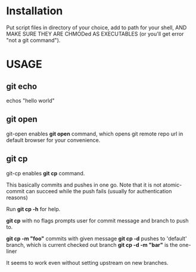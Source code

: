 # Installation
Put script files in directory of your choice, add to path for your shell, AND MAKE SURE THEY ARE CHMODed AS EXECUTABLES (or you'll get error "not a git command"). 

# USAGE

## git echo ##
echos "hello world" 

## git open ##

git-open enables **git open** command, which opens git remote repo url in default browser for your convenience. 

## git cp ##

git-cp enables **git cp** command. 

This basically commits and pushes in one go. Note that it is not atomic- commit can succeed while the push fails (usually for authentication reasons) 

Run **git cp -h** for help. 

**git cp** with no flags prompts user for commit message and branch to push to.
  
**git cp -m "foo"** commits with given message 
**git cp -d** pushes to 'default' branch, which is current checked out branch
**git cp -d -m "bar"** is the one-liner

It seems to work even without setting upstream on new branches. 
